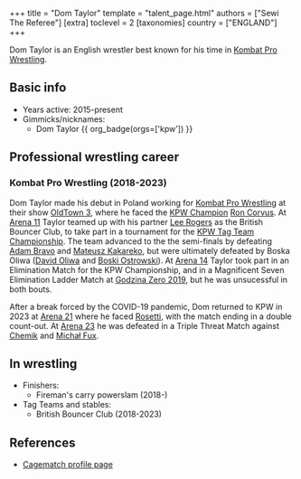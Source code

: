 +++
title = "Dom Taylor"
template = "talent_page.html"
authors = ["Sewi The Referee"]
[extra]
toclevel = 2
[taxonomies]
country = ["ENGLAND"]
+++

Dom Taylor is an English wrestler best known for his time in [Kombat Pro Wrestling](@/o/kpw.md).

## Basic info

* Years active: 2015-present
* Gimmicks/nicknames:
  - Dom Taylor {{ org_badge(orgs=['kpw']) }}
 
## Professional wrestling career

### Kombat Pro Wrestling (2018-2023)

Dom Taylor made his debut in Poland working for [Kombat Pro Wrestling](@/o/kpw.md) at their show [OldTown 3](@/e/kpw/2018-07-14-kpw-oldtown-3.md), where he faced the [KPW Champion](@/c/kpw-championship.md) [Ron Corvus](@/w/ron-corvus.md). At [Arena 11](@/e/kpw/2018-11-03-kpw-arena-11.md) Taylor teamed up with his partner [Lee Rogers](@/w/lee-rogers.md) as the British Bouncer Club, to take part in a tournament for the [KPW Tag Team Championship](@/c/kpw-tag-team-championship.md). The team advanced to the the semi-finals by defeating [Adam Bravo](@/w/adam-bravo.md) and [Mateusz Kakareko](@/w/mateusz-kakareko.md), but were ultimately defeated by Boska Oliwa ([David Oliwa](@/w/david-oliwa.md) and [Boski Ostrowski](@/w/ostrowski.md)). At [Arena 14](@/e/kpw/2019-06-15-kpw-arena-14.md) Taylor took part in an Elimination Match for the KPW Championship, and in a Magnificent Seven Elimination Ladder Match at [Godzina Zero 2019](@/e/kpw/2019-08-17-kpw-godzina-zero-2019.md), but he was unsucessful in both bouts. 

After a break forced by the COVID-19 pandemic, Dom returned to KPW in 2023 at [Arena 21](@/e/kpw/2023-02-24-kpw-arena-21.md) where he faced [Rosetti](@/w/rosetti.md), with the match ending in a double count-out. At [Arena 23](@/e/kpw/2023-11-24-kpw-arena-23.md) he was defeated in a Triple Threat Match against [Chemik](@/w/chemik.md) and [Michał Fux](@/w/michal-fux.md).

## In wrestling

* Finishers:
  - Fireman's carry powerslam (2018-)
* Tag Teams and stables:
  - British Bouncer Club (2018-2023)

## References

* [Cagematch profile page](https://www.cagematch.net/?id=2&nr=23306)
